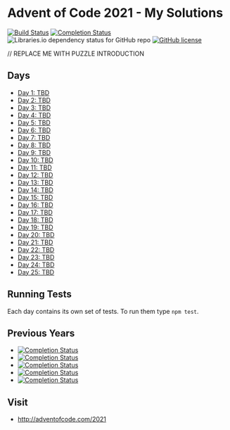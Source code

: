 # Advent of Code 2021 - My Solutions
[![Build Status](https://github.com/kellygrape/adventofcode-2021/workflows/build/badge.svg)](https://github.com/kellygrape/adventofcode-2021/actions)
[![Completion Status](https://img.shields.io/endpoint?url=https://raw.githubusercontent.com/kellygrape/adventofcode-2021/master/.github/badges/completion.json)](https://github.com/kellygrape/adventofcode-2021)
![Libraries.io dependency status for GitHub repo](https://img.shields.io/librariesio/github/kellygrape/adventofcode-2021)
[![GitHub license](https://img.shields.io/badge/license-MIT-blue.svg)](https://raw.githubusercontent.com/kellygrape/adventofcode-2021/master/LICENSE)

// REPLACE ME WITH PUZZLE INTRODUCTION

## Days

- [Day 1: TBD](day-01/)
- [Day 2: TBD](day-02/)
- [Day 3: TBD](day-03/)
- [Day 4: TBD](day-04/)
- [Day 5: TBD](day-05/)
- [Day 6: TBD](day-06/)
- [Day 7: TBD](day-07/)
- [Day 8: TBD](day-08/)
- [Day 9: TBD](day-09/)
- [Day 10: TBD](day-10/)
- [Day 11: TBD](day-11/)
- [Day 12: TBD](day-12/)
- [Day 13: TBD](day-13/)
- [Day 14: TBD](day-14/)
- [Day 15: TBD](day-15/)
- [Day 16: TBD](day-16/)
- [Day 17: TBD](day-17/)
- [Day 18: TBD](day-18/)
- [Day 19: TBD](day-19/)
- [Day 20: TBD](day-20/)
- [Day 21: TBD](day-21/)
- [Day 22: TBD](day-22/)
- [Day 23: TBD](day-23/)
- [Day 24: TBD](day-24/)
- [Day 25: TBD](day-25/)

## Running Tests

Each day contains its own set of tests. To run them type `npm test`.

## Previous Years
- [![Completion Status](https://img.shields.io/endpoint?url=https://raw.githubusercontent.com/kellygrape/adventofcode-2019/master/.github/badges/completion.json&label=2019)](https://github.com/kellygrape/adventofcode-2019)
- [![Completion Status](https://img.shields.io/endpoint?url=https://raw.githubusercontent.com/kellygrape/adventofcode-2018/master/.github/badges/completion.json&label=2018)](https://github.com/kellygrape/adventofcode-2018)
- [![Completion Status](https://img.shields.io/endpoint?url=https://raw.githubusercontent.com/kellygrape/adventofcode-2017/master/.github/badges/completion.json&label=2017)](https://github.com/kellygrape/adventofcode-2017)
- [![Completion Status](https://img.shields.io/endpoint?url=https://raw.githubusercontent.com/kellygrape/adventofcode-2016/master/.github/badges/completion.json&label=2016)](https://github.com/kellygrape/adventofcode-2016)
- [![Completion Status](https://img.shields.io/endpoint?url=https://raw.githubusercontent.com/kellygrape/adventofcode-2015/master/.github/badges/completion.json&label=2015)](https://github.com/kellygrape/adventofcode-2015)

## Visit
- http://adventofcode.com/2021
